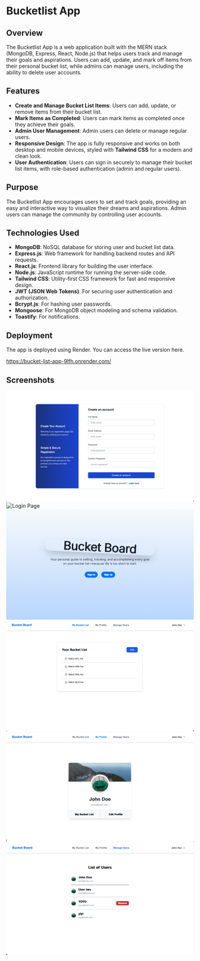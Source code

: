 # Bucketlist App

## Overview

The Bucketlist App is a web application built with the MERN stack (MongoDB, Express, React, Node.js) that helps users track and manage their goals and aspirations. Users can add, update, and mark off items from their personal bucket list, while admins can manage users, including the ability to delete user accounts.

## Features

- **Create and Manage Bucket List Items**: Users can add, update, or remove items from their bucket list.
- **Mark Items as Completed**: Users can mark items as completed once they achieve their goals.
- **Admin User Management**: Admin users can delete or manage regular users.
- **Responsive Design**: The app is fully responsive and works on both desktop and mobile devices, styled with **Tailwind CSS** for a modern and clean look.
- **User Authentication**: Users can sign in securely to manage their bucket list items, with role-based authentication (admin and regular users).

## Purpose

The Bucketlist App encourages users to set and track goals, providing an easy and interactive way to visualize their dreams and aspirations. Admin users can manage the community by controlling user accounts.

## Technologies Used

- **MongoDB**: NoSQL database for storing user and bucket list data.
- **Express.js**: Web framework for handling backend routes and API requests.
- **React.js**: Frontend library for building the user interface.
- **Node.js**: JavaScript runtime for running the server-side code.
- **Tailwind CSS**: Utility-first CSS framework for fast and responsive design.
- **JWT (JSON Web Tokens)**: For securing user authentication and authorization.
- **Bcrypt.js**: For hashing user passwords.
- **Mongoose**: For MongoDB object modeling and schema validation.
- **Toastify**: For notifications.

## Deployment

The app is deployed using Render. You can access the live version here.

https://bucket-list-app-9lfh.onrender.com/

## Screenshots

![Registration Page](/frontend/public/Register.png)
![Login Page](/frontend/public/Login.png)
![Landing Page](/frontend/public/Landing.png)
![Bucket List Page](/frontend/public/BucketList.png)
![Profile Page](/frontend/public/Profile.png)
![Manage Users Page](/frontend/public/ManageUser.png)
